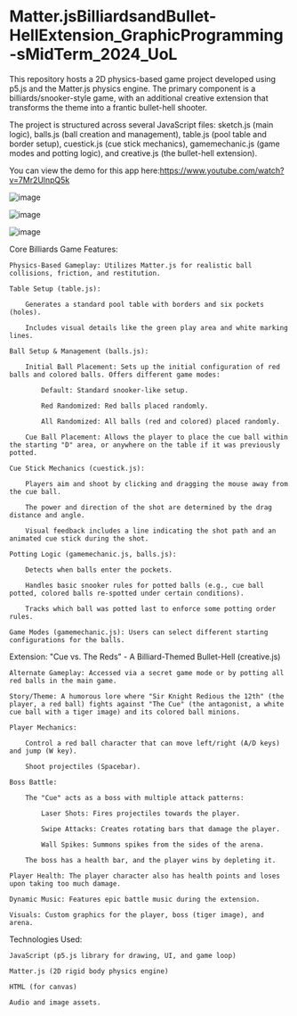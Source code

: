 # Matter.jsBilliardsandBullet-HellExtension_GraphicProgramming-sMidTerm_2024_UoL

This repository hosts a 2D physics-based game project developed using p5.js and the Matter.js physics engine. The primary component is a billiards/snooker-style game, with an additional creative extension that transforms the theme into a frantic bullet-hell shooter.

The project is structured across several JavaScript files: sketch.js (main logic), balls.js (ball creation and management), table.js (pool table and border setup), cuestick.js (cue stick mechanics), gamemechanic.js (game modes and potting logic), and creative.js (the bullet-hell extension).

You can view the demo for this app here:https://www.youtube.com/watch?v=7Mr2UlnpQ5k

![image](https://github.com/user-attachments/assets/769e95ab-6ce3-4963-949f-fb0369caecd2)

![image](https://github.com/user-attachments/assets/66aa66b8-adbd-4e08-a887-720a6f6bc8bf)

![image](https://github.com/user-attachments/assets/2767da1d-6bd2-471c-844a-eb67df50381c)

Core Billiards Game Features:

    Physics-Based Gameplay: Utilizes Matter.js for realistic ball collisions, friction, and restitution.

    Table Setup (table.js):

        Generates a standard pool table with borders and six pockets (holes).

        Includes visual details like the green play area and white marking lines.

    Ball Setup & Management (balls.js):

        Initial Ball Placement: Sets up the initial configuration of red balls and colored balls. Offers different game modes:

            Default: Standard snooker-like setup.

            Red Randomized: Red balls placed randomly.

            All Randomized: All balls (red and colored) placed randomly.

        Cue Ball Placement: Allows the player to place the cue ball within the starting "D" area, or anywhere on the table if it was previously potted.

    Cue Stick Mechanics (cuestick.js):

        Players aim and shoot by clicking and dragging the mouse away from the cue ball.

        The power and direction of the shot are determined by the drag distance and angle.

        Visual feedback includes a line indicating the shot path and an animated cue stick during the shot.

    Potting Logic (gamemechanic.js, balls.js):

        Detects when balls enter the pockets.

        Handles basic snooker rules for potted balls (e.g., cue ball potted, colored balls re-spotted under certain conditions).

        Tracks which ball was potted last to enforce some potting order rules.

    Game Modes (gamemechanic.js): Users can select different starting configurations for the balls.

Extension: "Cue vs. The Reds" - A Billiard-Themed Bullet-Hell (creative.js)

    Alternate Gameplay: Accessed via a secret game mode or by potting all red balls in the main game.

    Story/Theme: A humorous lore where "Sir Knight Redious the 12th" (the player, a red ball) fights against "The Cue" (the antagonist, a white cue ball with a tiger image) and its colored ball minions.

    Player Mechanics:

        Control a red ball character that can move left/right (A/D keys) and jump (W key).

        Shoot projectiles (Spacebar).

    Boss Battle:

        The "Cue" acts as a boss with multiple attack patterns:

            Laser Shots: Fires projectiles towards the player.

            Swipe Attacks: Creates rotating bars that damage the player.

            Wall Spikes: Summons spikes from the sides of the arena.

        The boss has a health bar, and the player wins by depleting it.

    Player Health: The player character also has health points and loses upon taking too much damage.

    Dynamic Music: Features epic battle music during the extension.

    Visuals: Custom graphics for the player, boss (tiger image), and arena.

Technologies Used:

    JavaScript (p5.js library for drawing, UI, and game loop)

    Matter.js (2D rigid body physics engine)

    HTML (for canvas)

    Audio and image assets.
